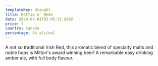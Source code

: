 ```yaml
---
templateKey: draught
title: Rattie n' Nemo
date: 2020-07-01T03:45:31.899Z
price: 7
country: Canada
percentage: 5% alc/vol
---
```


A not so traditional Irish Red, this aromatic blend of specialty malts and noble hops is Milton's award winning beer! A remarkable easy drinking amber ale, with full body flavour.
